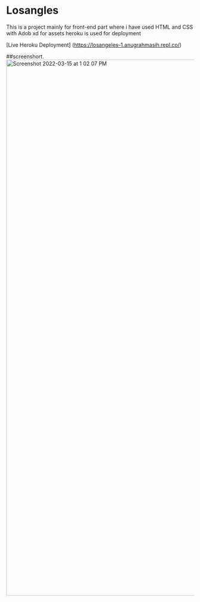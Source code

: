 # Losangles

This is a project mainly for front-end part where i have used 
HTML and CSS with Adob xd for assets
heroku is used for deployment

[Live Heroku Deployment] (https://losangeles-1.anugrahmasih.repl.co/)



##screenshort.  <img width="1436" alt="Screenshot 2022-03-15 at 1 02 07 PM" src="https://user-images.githubusercontent.com/99712115/158328271-2af257e2-ebcb-4f67-b99a-476b14575866.png">
